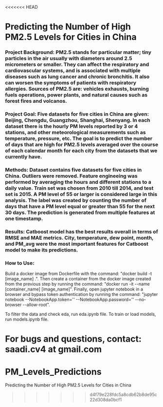 <<<<<<< HEAD
# Predicting the Number of High PM2.5 Levels for Cities in China

### Project Background: PM2.5 stands for particular matter; tiny particles in the air usually with diameters around 2.5 micrometers or smaller. They can affect the respiratory and cardiovascular systems, and is associated with multiple diseases such as lung cancer and chronic bronchitis. It also can worsen the symptoms of patients with respiratory allergies. Sources of PM2.5 are: vehicles exhausts, burning fuels operations, power plants, and natural causes such as forest fires and volcanos. 

### Project Goal: Five datasets for five cities in China are given: Beijing, Chengdu, Guangzhou, Shanghai, Shenyang. In each dataset there is the hourly PM levels reported by $3$ or $4$ stations, and other meteorological measurements such as temperature, pressure, etc. The goal is to predict the number of days that are high for PM2.5 levels averaged over the course of each calendar month for each city from the datasets that we currently have.

### Methods: Dataset contains five datasets for five cities in China. Outliers were removed. Feature engineeing was performed by averaging the hours and different stations to a daily value. Train set was chosen from $2010$ till $2014$, and test set is $2015$. A PM level of 55 or larger is considered large in this analysis. The label was created by counting the number of days that have a PM level equal or greater than 55 for the next 30 days. The prediction is generated from multiple features at one timestamp.

### Results: Catboost model has the best results overall in terms of RMSE and MAE metrics. City, temperature, dew point, month, and PM_avg were the most important features for Catboost model to make its predictions.

### How to Use:
Build a docker image from Dockerfile with the command: "docker build -t [image_name] .". Then create a container from the docker image created from the previous step by running the command: "docker run -it --name [container_name] [image_name]". Finally, open jupyter notebook in a browser and bypass token authentication by running the command: "jupyter notebook --NotebookApp.token='' --NotebookApp.password='' --no-browser --allow-root".

To filter the data and check eda, run eda.ipynb file. To train or load models, run models.ipynb file.


For bugs and questions, contact: saadi.cv4 at gmail.com
=======
# PM_Levels_Predictions
Predicting the Number of High PM2.5 Levels for Cities in China
>>>>>>> d4f79e228fdc5a8cdb62b8de95c22d308da0bcf1
